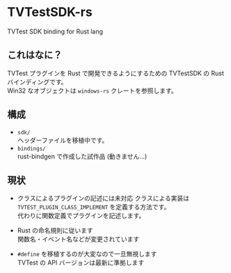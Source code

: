 # TVTestSDK-rs
TVTest SDK binding for Rust lang

## これはなに？

TVTest プラグインを Rust で開発できるようにするための TVTestSDK の Rust バインディングです。  
Win32 なオブジェクトは `windows-rs` クレートを参照します。

## 構成

- `sdk/`  
  ヘッダーファイルを移植中です。
- `bindings/`  
  rust-bindgen で作成した試作品 (動きません...)

## 現状

- クラスによるプラグインの記述には未対応
  クラスによる実装は `TVTEST_PLUGIN_CLASS_IMPLEMENT` を定義する方法です。  
  代わりに関数定義でプラグインを記述します。

- Rust の命名規則に従います  
  関数名・イベント名などが変更されています

- `#define` を移植するのが大変なので一旦無視します  
  TVTest の API バージョンは最新に準拠します
